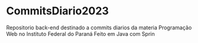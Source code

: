 # CommitsDiario2023
Repositorio back-end destinado a commits diarios da materia Programação Web no Instituto Federal do Paraná
Feito em Java com Sprin
